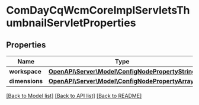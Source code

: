 # ComDayCqWcmCoreImplServletsThumbnailServletProperties

## Properties
Name | Type | Description | Notes
------------ | ------------- | ------------- | -------------
**workspace** | [**OpenAPI\Server\Model\ConfigNodePropertyString**](ConfigNodePropertyString.md) |  | [optional] 
**dimensions** | [**OpenAPI\Server\Model\ConfigNodePropertyArray**](ConfigNodePropertyArray.md) |  | [optional] 

[[Back to Model list]](../README.md#documentation-for-models) [[Back to API list]](../README.md#documentation-for-api-endpoints) [[Back to README]](../README.md)


